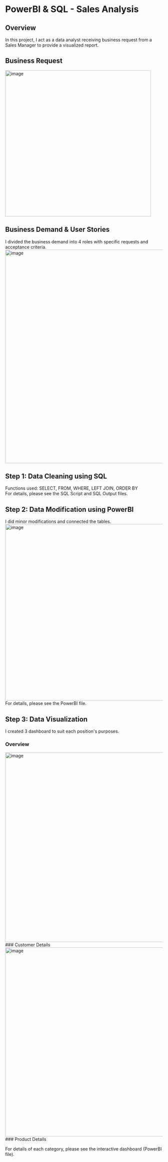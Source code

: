 # PowerBI & SQL - Sales Analysis

## Overview
  In this project, I act as a data analyst receiving business request from a Sales Manager to provide a visualized report. 

## Business Request
<img width="466" alt="image" src="https://user-images.githubusercontent.com/113321447/230020382-7db590c8-09da-4776-813d-cce795b31467.png">

## Business Demand & User Stories 
  I divided the business demand into 4 roles with specific requests and acceptance criteria. 
  <img width="681" alt="image" src="https://user-images.githubusercontent.com/113321447/230018131-5470065e-7da8-4c70-95fb-9ac42e64fa29.png"> 

## Step 1: Data Cleaning using SQL
Functions used: SELECT, FROM, WHERE, LEFT JOIN, ORDER BY <br>
For details, please see the SQL Script and SQL Output files.

## Step 2: Data Modification using PowerBI 
I did minor modifications and connected the tables. <br>
<img width="563" alt="image" src="https://user-images.githubusercontent.com/113321447/230027084-1de1362d-e4f6-42f9-9066-3bf48ec08ee2.png"> <br>
For details, please see the PowerBI file.

## Step 3: Data Visualization
I created 3 dashboard to suit each position's purposes.
### Overview
<img width="605" alt="image" src="https://user-images.githubusercontent.com/113321447/230027357-24513e08-c18f-4cf4-90fb-8c9ad2b18e8d.png">
### Customer Details
<img width="603" alt="image" src="https://user-images.githubusercontent.com/113321447/230027972-d935a892-9040-4a54-b006-454505353643.png">
### Product Details




For details of each category, please see the interactive dashboard (PowerBI file).
